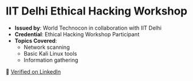 # IIT Delhi Ethical Hacking Workshop

- **Issued by**: World Technocon in collaboration with IIT Delhi
- **Credential**: Ethical Hacking Workshop Participant
- **Topics Covered**:
  - Network scanning
  - Basic Kali Linux tools
  - Information gathering

🔗 [Verified on LinkedIn](https://www.linkedin.com/in/kumaritulsi)

